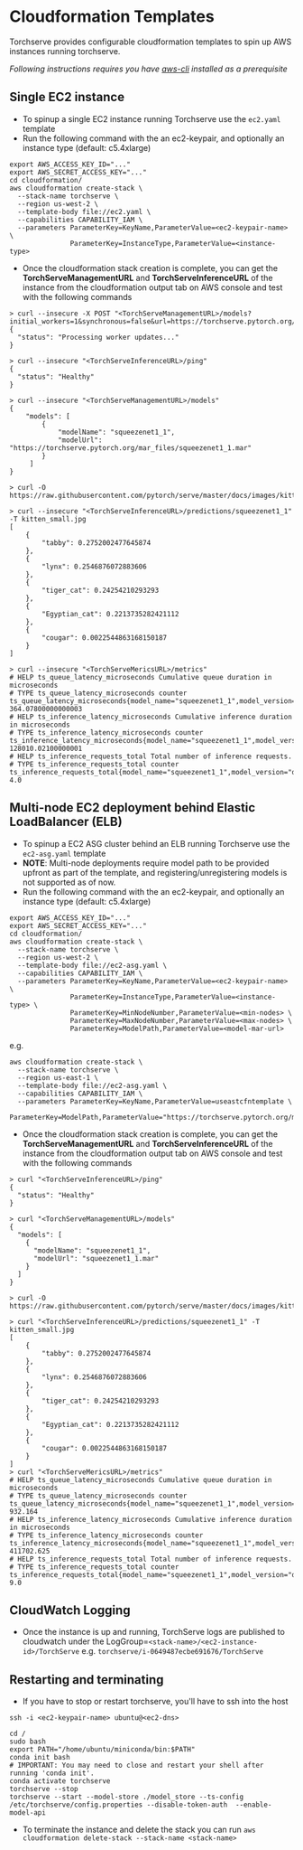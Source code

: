 # Cloudformation Templates
Torchserve provides configurable cloudformation templates to spin up AWS instances running torchserve.

*Following instructions requires you have [aws-cli](https://docs.aws.amazon.com/cli/latest/userguide/cli-chap-install.html) installed as a prerequisite*

## Single EC2 instance
* To spinup a single EC2 instance running Torchserve use the `ec2.yaml` template
* Run the following command with the an ec2-keypair, and optionally an instance type (default: c5.4xlarge)
```
export AWS_ACCESS_KEY_ID="..."
export AWS_SECRET_ACCESS_KEY="..."
cd cloudformation/
aws cloudformation create-stack \
  --stack-name torchserve \
  --region us-west-2 \
  --template-body file://ec2.yaml \
  --capabilities CAPABILITY_IAM \
  --parameters ParameterKey=KeyName,ParameterValue=<ec2-keypair-name> \
               ParameterKey=InstanceType,ParameterValue=<instance-type>
```

* Once the cloudformation stack creation is complete, you can get the **TorchServeManagementURL** and **TorchServeInferenceURL** of the instance from the cloudformation output tab on AWS console and test with the following commands

```
> curl --insecure -X POST "<TorchServeManagementURL>/models?initial_workers=1&synchronous=false&url=https://torchserve.pytorch.org/mar_files/squeezenet1_1.mar"
{
  "status": "Processing worker updates..."
}

> curl --insecure "<TorchServeInferenceURL>/ping"
{
  "status": "Healthy"
}

> curl --insecure "<TorchServeManagementURL>/models"
{
    "models": [
        {
            "modelName": "squeezenet1_1",
            "modelUrl": "https://torchserve.pytorch.org/mar_files/squeezenet1_1.mar"
        }
     ]
}

> curl -O https://raw.githubusercontent.com/pytorch/serve/master/docs/images/kitten_small.jpg

> curl --insecure "<TorchServeInferenceURL>/predictions/squeezenet1_1" -T kitten_small.jpg
[
    {
        "tabby": 0.2752002477645874
    },
    {
        "lynx": 0.2546876072883606
    },
    {
        "tiger_cat": 0.24254210293293
    },
    {
        "Egyptian_cat": 0.2213735282421112
    },
    {
        "cougar": 0.0022544863168150187
    }
]

> curl --insecure "<TorchServeMericsURL>/metrics"
# HELP ts_queue_latency_microseconds Cumulative queue duration in microseconds
# TYPE ts_queue_latency_microseconds counter
ts_queue_latency_microseconds{model_name="squeezenet1_1",model_version="default",hostname="test_host",} 364.07800000000003
# HELP ts_inference_latency_microseconds Cumulative inference duration in microseconds
# TYPE ts_inference_latency_microseconds counter
ts_inference_latency_microseconds{model_name="squeezenet1_1",model_version="default",hostname="test_host",} 128010.02100000001
# HELP ts_inference_requests_total Total number of inference requests.
# TYPE ts_inference_requests_total counter
ts_inference_requests_total{model_name="squeezenet1_1",model_version="default",hostname="test_host",} 4.0
```


## Multi-node EC2 deployment behind Elastic LoadBalancer (ELB)
* To spinup a EC2 ASG cluster behind an ELB running Torchserve use the `ec2-asg.yaml` template
* **NOTE**: Multi-node deployments require model path to be provided upfront as part of the template, and registering/unregistering models is not supported as of now.
* Run the following command with the an ec2-keypair, and optionally an instance type (default: c5.4xlarge)

```
export AWS_ACCESS_KEY_ID="..."
export AWS_SECRET_ACCESS_KEY="..."
cd cloudformation/
aws cloudformation create-stack \
  --stack-name torchserve \
  --region us-west-2 \
  --template-body file://ec2-asg.yaml \
  --capabilities CAPABILITY_IAM \
  --parameters ParameterKey=KeyName,ParameterValue=<ec2-keypair-name> \
               ParameterKey=InstanceType,ParameterValue=<instance-type> \
               ParameterKey=MinNodeNumber,ParameterValue=<min-nodes> \
               ParameterKey=MaxNodeNumber,ParameterValue=<max-nodes> \
               ParameterKey=ModelPath,ParameterValue=<model-mar-url>
```

e.g.
```
aws cloudformation create-stack \
  --stack-name torchserve \
  --region us-east-1 \
  --template-body file://ec2-asg.yaml \
  --capabilities CAPABILITY_IAM \
  --parameters ParameterKey=KeyName,ParameterValue=useastcfntemplate \
               ParameterKey=ModelPath,ParameterValue="https://torchserve.pytorch.org/mar_files/squeezenet1_1.mar"
```

* Once the cloudformation stack creation is complete, you can get the **TorchServeManagementURL** and **TorchServeInferenceURL** of the instance from the cloudformation output tab on AWS console and test with the following commands

```
> curl "<TorchServeInferenceURL>/ping"
{
  "status": "Healthy"
}

> curl "<TorchServeManagementURL>/models"
{
  "models": [
    {
      "modelName": "squeezenet1_1",
      "modelUrl": "squeezenet1_1.mar"
    }
  ]
}

> curl -O https://raw.githubusercontent.com/pytorch/serve/master/docs/images/kitten_small.jpg

> curl "<TorchServeInferenceURL>/predictions/squeezenet1_1" -T kitten_small.jpg
[
    {
        "tabby": 0.2752002477645874
    },
    {
        "lynx": 0.2546876072883606
    },
    {
        "tiger_cat": 0.24254210293293
    },
    {
        "Egyptian_cat": 0.2213735282421112
    },
    {
        "cougar": 0.0022544863168150187
    }
]
> curl "<TorchServeMericsURL>/metrics"
# HELP ts_queue_latency_microseconds Cumulative queue duration in microseconds
# TYPE ts_queue_latency_microseconds counter
ts_queue_latency_microseconds{model_name="squeezenet1_1",model_version="default",hostname="test_host",} 932.164
# HELP ts_inference_latency_microseconds Cumulative inference duration in microseconds
# TYPE ts_inference_latency_microseconds counter
ts_inference_latency_microseconds{model_name="squeezenet1_1",model_version="default",hostname="test_host",} 411702.625
# HELP ts_inference_requests_total Total number of inference requests.
# TYPE ts_inference_requests_total counter
ts_inference_requests_total{model_name="squeezenet1_1",model_version="default",hostname="test_host",} 9.0
```

## CloudWatch Logging
* Once the instance is up and running, TorchServe logs are published to cloudwatch under the LogGroup=`<stack-name>/<ec2-instance-id>/TorchServe` e.g. `torchserve/i-0649487ecbe691676/TorchServe`

## Restarting and terminating
* If you have to stop or restart torchserve, you'll have to ssh into the host

```
ssh -i <ec2-keypair-name> ubuntu@<ec2-dns>
```

```
cd /
sudo bash
export PATH="/home/ubuntu/miniconda/bin:$PATH"
conda init bash
# IMPORTANT: You may need to close and restart your shell after running 'conda init'.
conda activate torchserve
torchserve --stop
torchserve --start --model-store ./model_store --ts-config /etc/torchserve/config.properties --disable-token-auth  --enable-model-api
```

* To terminate the instance and delete the stack you can run `aws cloudformation delete-stack --stack-name <stack-name>`
